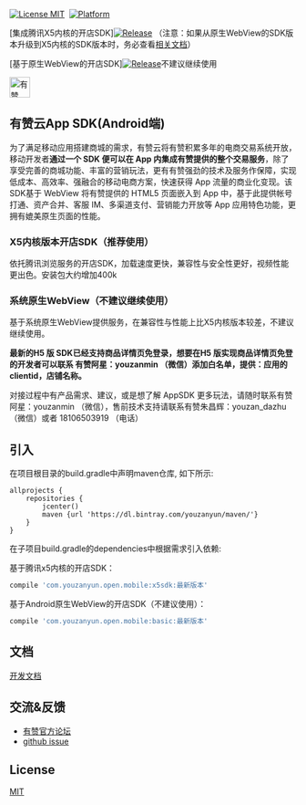 [![License MIT](https://img.shields.io/badge/license-MIT-green.svg?style=flat)](https://github.com/youzan/SigmaTableViewModel/blob/master/LICENSE)&nbsp;
[![Platform](https://img.shields.io/badge/platform-Android-yellow.svg)](https://www.android.com)

[集成腾讯X5内核的开店SDK][![Release](https://img.shields.io/badge/release-6.4.9-red.svg)](https://bintray.com/youzanyun/maven/)
（注意：如果从原生WebView的SDK版本升级到X5内核的SDK版本时，务必查看[相关文档](https://github.com/youzan/YouzanMobileSDK-Android/wiki/%E5%9F%BA%E4%BA%8E%E5%8E%9F%E7%94%9FWebView%E7%9A%84%E5%BC%80%E5%BA%97SDK%E5%88%87%E6%8D%A2%E5%88%B0X5%E7%89%88%E6%9C%AC%E6%B3%A8%E6%84%8F%E4%BA%8B%E9%A1%B9)）


[基于原生WebView的开店SDK][![Release](https://img.shields.io/badge/release-6.4.9-red.svg)](https://bintray.com/youzanyun/maven/)不建议继续使用

<p>
<a href="https://www.youzanyun.com"><img alt="有赞logo" width="36px" src="https://img.yzcdn.cn/public_files/2017/02/09/e84aa8cbbf7852688c86218c1f3bbf17.png" alt="youzan">
</p></a>

## 有赞云App SDK(Android端)

为了满足移动应用搭建商城的需求，有赞云将有赞积累多年的电商交易系统开放，移动开发者**通过一个 SDK 便可以在 App 内集成有赞提供的整个交易服务**，除了享受完善的商城功能、丰富的营销玩法，更有有赞强劲的技术及服务作保障，实现低成本、高效率、强融合的移动电商方案，快速获得 App 流量的商业化变现。该SDK基于 WebView 将有赞提供的 HTML5 页面嵌入到 App 中，基于此提供帐号打通、资产合并、客服 IM、多渠道支付、营销能力开放等 App 应用特色功能，更拥有媲美原生页面的性能。

### X5内核版本开店SDK（推荐使用）
依托腾讯浏览服务的开店SDK，加载速度更快，兼容性与安全性更好，视频性能更出色。安装包大约增加400k

### 系统原生WebView（不建议继续使用）
基于系统原生WebView提供服务，在兼容性与性能上比X5内核版本较差，不建议继续使用。

**最新的H5 版 SDK已经支持商品详情页免登录，想要在H5 版实现商品详情页免登的开发者可以联系 有赞阿星：youzanmin （微信）添加白名单，提供：应用的clientid，店铺名称。**

对接过程中有产品需求、建议，或是想了解 AppSDK 更多玩法，请随时联系有赞阿星：youzanmin （微信），售前技术支持请联系有赞朱昌辉：youzan_dazhu （微信）或者 18106503919 （电话）

## 引入

在项目根目录的build.gradle中声明maven仓库, 如下所示:

``` groove
allprojects {
    repositories {
        jcenter()
        maven {url 'https://dl.bintray.com/youzanyun/maven/'}
    }
}
```

在子项目build.gradle的dependencies中根据需求引入依赖:

基于腾讯x5内核的开店SDK：
``` groovy
compile 'com.youzanyun.open.mobile:x5sdk:最新版本'
```
基于Android原生WebView的开店SDK（不建议使用）：
``` groovy
compile 'com.youzanyun.open.mobile:basic:最新版本'
```

## 文档

[开发文档](https://github.com/youzan/YouzanMobileSDK-Android/wiki)

## 交流&反馈

* [有赞官方论坛](https://bbs.youzan.com/forum-98-1.html)
* [github issue](https://github.com/youzan/YouzanMobileSDK-Android/issues)

## License
[MIT](https://zh.wikipedia.org/wiki/MIT%E8%A8%B1%E5%8F%AF%E8%AD%89)

